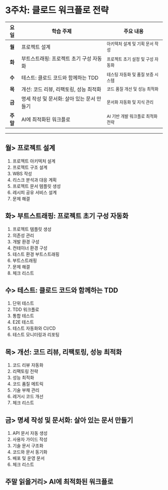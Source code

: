 # 3주차: 클로드 워크플로 전략

| 요일 | 학습 주제 | 주요 내용 |
|:----:|-----------|----------|
| **월** | 프로젝트 설계 | <small>아키텍처 설계 및 기획 문서 작성</small> |
| **화** | 부트스트래핑: 프로젝트 초기 구성 자동화 | <small>프로젝트 초기 설정 및 구성 자동화</small> |
| **수** | 테스트: 클로드 코드와 함께하는 TDD | <small>테스팅 자동화 및 품질 보증 시스템</small> |
| **목** | 개선: 코드 리뷰, 리팩토링, 성능 최적화 | <small>코드 품질 개선 및 성능 최적화</small> |
| **금** | 명세 작성 및 문서화: 살아 있는 문서 만들기 | <small>문서화 자동화 및 지식 관리</small> |
| **주말** | AI에 최적화된 워크플로 | <small>AI 기반 개발 워크플로 최적화 전략</small> | 
--- 
## 월> 프로젝트 설계 
1. 프로젝트 아키텍처 설계 
2. 프로젝트 구조 설계 
3. WBS 작성 
4. 리스크 분석과 대응 계획 
5. 프로젝트 문서 템플릿 생성 
6. 레시피 공유 서비스 설계 
7. 문제 해결 
 
## 화> 부트스트래핑: 프로젝트 초기 구성 자동화 
1. 프로젝트 템플릿 생성 
2. 의존성 관리 
3. 개발 환경 구성 
4. 컨테이너 환경 구성 
5. 테스트 환경 부트스트래핑 
6. 부트스트래핑 
7. 문제 해결 
8. 체크 리스트 
 
## 수> 테스트: 클로드 코드와 함께하는 TDD 
1. 단위 테스트 
2. TDD 워크플로 
3. 통합 테스트 
4. E2E 테스트 
5. 테스트 자동화와 CI/CD  
6. 테스트 모니터링과 리포팅 
 
## 목> 개선: 코드 리뷰, 리팩토링, 성능 최적화 
1. 코드 리뷰 자동화 
2. 리팩토링 전략 
3. 성능 최적화 
4. 코드 품질 메트릭 
5. 기술 부채 관리 
6. 레거시 코드 개선 
7. 체크 리스트 
 
## 금> 명세 작성 및 문서화: 살아 있는 문서 만들기 
1. API 문서 자동 생성 
2. 사용자 가이드 작성 
3. 기술 문서 구조화 
4. 코드와 문서 동기화 
5. 배포 및 운영 문서 
6. 체크 리스트 
 
## 주말 읽을거리> AI에 최적화된 워크플로 

